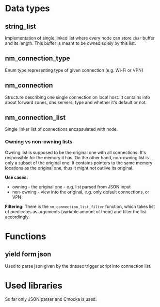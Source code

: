 
# Data types

## string_list
Implementation of single linked list where every node can store `char` buffer and its length. This buffer is meant to be owned solely by this list.

## nm_connection_type
Enum type representing type of given connection (e.g. Wi-Fi or VPN)

## nm_connection
Structure describing one single connection on local host. It contains info about forward zones, dns servers, type and whether it's default or not.

## nm_connection_list
Single linker list of connections encapsulated with node.

### Owning vs non-owning lists
Owning list is supposed to be the original one with all connections. It's responsible for the memory it has. On the other hand, non-owning list is only a subset of the original one. It contains pointers to the same memory locations as the original one, thus it might not outlive its original.

**Use cases:**
 * owning - the original one - e.g. list parsed from JSON input
 * non-owning - view into the original, e.g. only default connections, or VPN

**Filtering:**
There is the `nm_connection_list_filter` function, which takes list of predicates as arguments (variable amount of them) and filter the list accordingly.

# Functions

## yield form json
Used to parse json given by the dnssec trigger script into connection list.

# Used libraries
So far only JSON parser and Cmocka is used.
